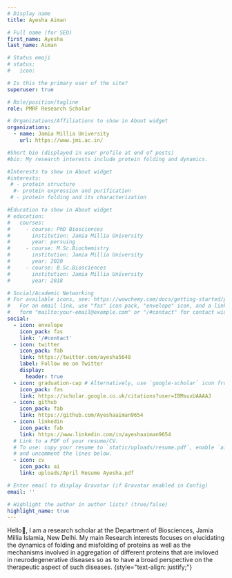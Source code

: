 ```yaml
---
# Display name
title: Ayesha Aiman

# Full name (for SEO)
first_name: Ayesha
last_name: Aiman

# Status emoji
# status:
#   icon: 

# Is this the primary user of the site?
superuser: true

# Role/position/tagline
role: PMRF Research Scholar

# Organizations/Affiliations to show in About widget
organizations:
  - name: Jamia Millia University
    url: https://www.jmi.ac.in/

#Short bio (displayed in user profile at end of posts)
#bio: My research interests include protein folding and dynamics.

#Interests to show in About widget
#interests:
 # - protein structure
  #- protein expression and purification
 # - protein folding and its characterization 

#Education to show in About widget
# education:
#   courses:
#     - course: PhD Biosciences
#       institution: Jamia Millia University 
#       year: persuing
#     - course: M.Sc.Biochemistry
#       institution: Jamia Millia University 
#       year: 2020
#     - course: B.Sc.Biosciences
#       institution: Jamia Millia University 
#       year: 2018

# Social/Academic Networking
# For available icons, see: https://wowchemy.com/docs/getting-started/page-builder/#icons
#   For an email link, use "fas" icon pack, "envelope" icon, and a link in the
#   form "mailto:your-email@example.com" or "/#contact" for contact widget.
social:
  - icon: envelope
    icon_pack: fas
    link: '/#contact'
  - icon: twitter
    icon_pack: fab
    link: https://twitter.com/ayesha5648
    label: Follow me on Twitter
    display:
      header: true
  - icon: graduation-cap # Alternatively, use `google-scholar` icon from `ai` icon pack
    icon_pack: fas
    link: https://scholar.google.co.uk/citations?user=IBMsuxUAAAAJ
  - icon: github
    icon_pack: fab
    link: https://github.com/Ayeshaaiman9654
  - icon: linkedin
    icon_pack: fab
    link: https://www.linkedin.com/in/ayeshaaiman9654
  # Link to a PDF of your resume/CV.
  # To use: copy your resume to `static/uploads/resume.pdf`, enable `ai` icons in `params.yaml`,
  # and uncomment the lines below.
  - icon: cv
    icon_pack: ai
    link: uploads/April Resume Ayesha.pdf

# Enter email to display Gravatar (if Gravatar enabled in Config)
email: ''

# Highlight the author in author lists? (true/false)
highlight_name: true
---
```


Hello👋, I am a research scholar at the Department of Biosciences, Jamia Millia Islamia, New Delhi. My main Research interests focuses on elucidating the dynamics of folding and misfolding of proteins as well as the mechanisms involved in aggregation of different proteins that are invloved in neurodegenerative diseases so as to have a broad perspective on the therapeutic aspect of such diseases.
{style="text-align: justify;"}
